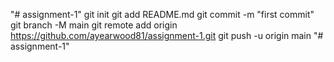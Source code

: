 "# assignment-1"  git init git add README.md git commit -m "first commit" git branch -M main git remote add origin https://github.com/ayearwood81/assignment-1.git git push -u origin main
"# assignment-1" 
